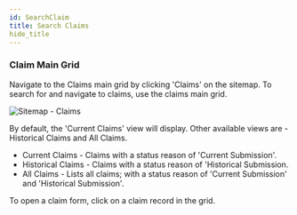 ```yaml
---
id: SearchClaim
title: Search Claims
hide_title
---
```


### **Claim Main Grid**

Navigate to the Claims main grid by clicking 'Claims' on the sitemap. To search for and navigate to claims, use the claims main grid.

![Sitemap - Claims](assets/Remits/Sitemap-Claims.png)

By default, the 'Current Claims' view will display. Other available views are - Historical Claims and All Claims.

- Current Claims - Claims with a status reason of 'Current Submission'. 
- Historical Claims - Claims with a status reason of 'Historical Submission.
- All Claims - Lists all claims; with a status reason of 'Current Submission' and 'Historical Submission'.

To open a claim form, click on a claim record in the grid.
